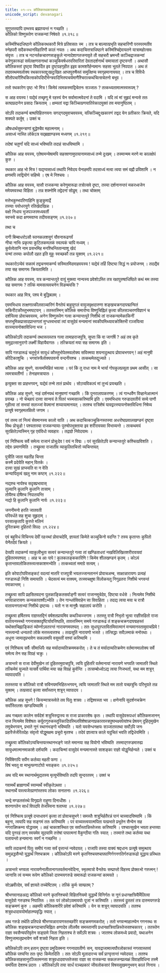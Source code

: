 ```yaml
---
title: ०१-०५ कौलिकरथकारकथा
unicode_script: devanagari
---
```


सुगुप्तस्यापि दम्भस्य ब्रह्माप्यन्तं न गच्छति ।  
कौलिको विष्णुरूपेण राजकन्यां निषेवते ॥१.२१८॥

कस्मिंश्चिदधिष्ठाने कौलिकरथकारौ मित्रे प्रतिवसतः स्म । तत्र च बाल्यात्प्रभृति सहचारिणौ परस्परमतीव स्नेहपरौ सदैकस्थानविहारिणौ कालं नयतः । अथ कदाचित्तत्राधिष्ठाने कस्मिंश्चिद्देवायतने यात्रामहोत्सवः संवृत्तः । तत्र च नटनर्तकचारणसङ्कुले नानादेशागतजनावृते तौ सहचरौ भ्रमन्तौ काञ्चिद्राजकन्यां करेणुकारूढां सर्वलक्षणसनाथां कञ्चुकिवर्षधरपरिवारितां देवतादर्शनार्थं समायातां दृष्टवन्तौ । अथासौ कौलिकस्तां  दृष्ट्वा विषार्दित इव दुष्टग्रहगृहीत इइव कामशरैर्हन्यमानः
सहसा भूतले निपपात । अथ तं तदवस्थमवलोक्य रथकारस्तद्दुःखदुःखित आप्तपुरुषैस्तं समुत्क्षिप्य स्वगृहमानाययत् । तत्र च विविधैः शीतोपचारैश्चिकित्सकोपदिष्टैर्मन्त्रवादिभिरुपचर्यमाणैश्चिरात्कथंचित्सचेतनो बभूव ।  

ततो रथकारेण पृष्टः भो मित्र ! किमेवं त्वमकस्माद्विचेतनः सञ्जातः ? तत्कथ्यतामात्मस्वरूपम् ?

स आह वयस्य ! यद्येवं तच्छृणु मे रहस्यं येन सर्वामात्मवेदनां ते वदामि । यदि त्वं मां सुहृदं मन्यसे ततः काष्ठप्रदानेन प्रसादः क्रियताम् । क्षम्यतां यद्वा किञ्चित्प्रणयातिरेकादयुक्तं तव मयानुष्ठितम् ।  

सोऽपि तदाकर्ण्य बाष्पपिहितनयनः सगद्गदमुवाचवयस्य, यत्किञ्चिद्दुःखकारणं तद्वद येन प्रतीकारः क्रियते, यदि शक्यते कर्तुम् । उक्तं च

औषधार्थसुमन्त्राणां बुद्धेश्चैव महात्मनाम् ।  
असाध्यं नास्ति लोकेऽत्र यद्ब्रह्माण्डस्य मध्यगम् ॥१.२१९॥

तदेषां चतुर्णां यदि साध्यं भविष्यति तदाहं साधयिष्यामि ।  

कौलिक आह वयस्य, एतेषामन्येषामपि सहस्राणामुपायानामसाध्यं तन्मे दुःखम् । तस्मान्मम मरणे मा कालक्षेपं कुरु ।  

रथकार आह भो मित्र ! यद्यप्यसाध्यं तथापि निवेदय येनाहमपि तदसाध्यं मत्वा त्वया समं वह्नौ प्रविशामि । न क्षणमपि त्वद्वियोगं सहिष्ये । एष मे निश्चयः ।  

कौलिक आह वयस्य, यासौ राजकन्या करेणुमारूढा तत्रोत्सवे दृष्टा, तस्या दर्शनानन्तरं मकरध्वजेन ममेयमवस्था विहिता । तन्न शक्नोमि तद्वेदनां सोढुम् । तथा चोक्तम्

मत्तेभकुम्भपरिणाहिनि कुङ्कुमार्द्रे  
तस्याः पयोधरयुगे रतिखेदखिन्नः ।  
वक्षो निधाय भुजपञ्जरमध्यवर्ती  
स्वप्स्ये कदा क्षणमवाप्य तदीयसङ्गम् ॥१.२२०॥

तथा च

रागी बिम्बाधरोऽसौ स्तनकलशयुगं यौवनारूढगर्वं  
नीचा नाभिः प्रकृत्या कुटिलकमलकं स्वल्पकं चापि मध्यम् ।  
कुर्वत्वेतानि नाम प्रसभमिह मनश्चिन्तितान्याशु खेदं  
यन्मां तस्याः कपोलौ दहत इति मुहुः स्वच्छकौ तन्न युक्तम् ॥१.२२१॥

रथकारोऽप्येवं सकामं तद्वचनमाकर्ण्य सस्मितमिदमाहवयस्य ! यद्येवं तर्हि दिष्ट्या सिद्धं नः प्रयोजनम् । तदद्यैव तया सह समागमः क्रियतामिति ।  

कौलिक आह वयस्य, यत्र कन्यान्तःपुरे वायुं मुक्त्वा नान्यस्य प्रवेशोऽस्ति तत्र रक्षापुरुषाधिष्ठिते कथं मम तस्या सह समागमः ? तत्किं मामसत्यवचनेन विडम्बयसि ?

रथकार आह मित्र, पश्य मे बुद्धिबलम् ।  

एवमभिधाय तत्क्षणात्कीलसञ्चारिणं वैनतेयं बाहुयुगलं वायुजवृक्षदारुणा शङ्खचक्रगदापद्मान्वितं सकिरीटकौस्तुभमघटयन् । ततस्तस्मिन् कौलिकं समारोप्य विष्णुचिह्नितं कृत्वा कीलसञ्चरणविज्ञानं च दर्शयित्वा प्रोवाचवयस्य, अनेन विष्णुरूपेण गत्वा कन्यान्तःपुरे निशीथे तां राजकन्यामेकाकिनीं सप्तभूमिकप्रासादप्रान्तगतां मुग्धस्वभावां त्वां वासुदेवं मन्यमानां स्वकीयमिथ्यावक्रोक्तिभी रञ्जयित्वा वात्स्यायनोक्तविधिना भज ।  

कौलिकोऽपि तदाकर्ण्य तथारूपस्तत्र गत्वा तामाहराजपुत्रि, सुप्ता किं वा जागर्षि ? अहं तव कृते समुद्रात्सानुरागो लक्ष्मीं विहायैवागतः । तत्क्रियतां मया सह समागमः इति ।  

सापि गरुडारूढं चतुर्भुजं सायुधं कौस्तुभोपेतमवलोक्य सविस्मया शयनादुत्थाय प्रोवाचभगवन् ! अहं मानुषी कीटिकाशुचिः । भगवांस्त्रैलोक्यपावनो वन्दनीयश्च । तत्कथमेतद्युज्यते ।  

कौलिक आह सुभगे, सत्यमभिहितं भवत्या । परं किं तु राधा नाम मे भार्या गोपकुलप्रसूता  प्रथम आसीत् । सा त्वमत्रावतीर्णा । तेनाहमत्रायातः ।  

इत्युक्ता सा प्राहभगवन्, यद्येवं तन्मे तातं प्रार्थय । सोऽप्यविकल्पं मां तुभ्यं प्रयच्छति ।  

कौलिक आह सुभगे, नाहं दर्शनपथं मानुषाणां गच्छामि । किं पुनरालापकरणम् । त्वं गान्धर्वेण विव्हानेआत्मानं प्रयच्छ । नो चेच्छापं दत्त्वा सान्वयं ते पितरं भस्मसात्करिष्यामि इति । एवमभिधाय गरुडादवतीर्य सव्ये पाणौ गृहीत्वा तां सभयां सलज्जां वेपमानां शय्यायामानयत् । ततश्च रात्रिशेषं यावद्वात्स्यायनोक्तविधिना निषेव्य प्रत्यूषे स्वगृहमलक्षितो जगाम ।  

एवं तस्य तां नित्यं सेवमानस्य कालो याति । अथ कदाचित्कञ्चुकिनस्तस्या अधरोष्ठप्रवालखण्डनं दृष्ट्वा मिथः प्रोचुःहो ! पश्यतास्या राजकन्यायाः पुरुषोपभुक्ताया इव शरीरावयवा विभाव्यन्ते । तत्कथमयं सुरक्षितेऽप्यस्मिन् गृह एवंविधो व्यवहारः । तद्राज्ञे निवेदयामः ।  

एवं निश्चित्य सर्वे समेत्य राजानं प्रोचुःदेव ! वयं न विद्मः । परं सुरक्षितेऽपि कन्यान्तःपुरे कश्चित्प्रविशति ।  तद्देवः प्रमाणमिति । तच्छ्रुत्वा राजातीव व्याकुलितचित्तो व्यचिन्तयत्

पुत्रीति जाता महतीह चिन्ता  
कस्मै प्रदेयेति महान् वितर्कः ।  
दत्त्वा सुखं प्राप्स्यति वा न वेति  
कन्यापितृत्वं खलु नाम कष्टम् ॥१.२२२॥

नद्यश्च नार्यश्च सदृक्प्रभावास्  
तुल्यानि कूलानि कुलानि तासाम् ।  
तोयैश्च दोषैश्च निपातयन्ति  
नद्यो हि कूलानि कुलानि नार्यः ॥१.२२३॥

जननीमनो हरति जातवती  
परिवर्धते सह शुचा सुहृदाम् ।  
परसात्कृतापि कुरुते मलिनं  
दुरितक्रमा दुहितरो विपदः ॥१.२२४॥

एवं बहुविधं विचिन्त्य देवीं रहःस्थां प्रोवाचदेवि, ज्ञायतां किमेते कञ्चुकिनो वदन्ति ? तस्य कृतान्तः कुपितो येनैतदेवं क्रियते ।  

देव्यपि तदाकर्ण्य व्याकुलीभूता  सत्वरं कन्यान्तःपुरे गत्वा तां खण्डिताधरां नखविलिखितशरीरावयवां दुहितरमपश्यत् । आह च आः पापे ! कुलकलङ्ककारिणि ! किमेव शीलखण्डनं कृतम् । कोऽयं कृतान्तावलोकितस्त्वत्सकाशमभ्येति  । तत्कथ्यतां ममाग्रे सत्यम् ।  

इति कोपाटोपविसङ्कटं वदत्यां मातरि राजपुत्री भयलज्जानताननं प्रोवाचअम्ब, साक्षान्नारायणः प्रत्यहं गरुडारूढो निशि समायाति । चेदसत्यं मम वाक्यम्, तत्स्वचक्षुषा विलोकयतु निगुढतरा निशीथे भगवन्तं रमाकान्तम् ।  

तच्छ्रुत्वा सापि प्रहसितवदना पुलकाङ्कितसर्वाङ्गी सत्वरं राजानमूचेदेव, दिष्ट्या वर्धसे । नित्यमेव निशीथे भगवान्नारायणः कन्यकापार्श्वेऽभ्येति । तेन गान्धर्वविवाहेन सा विवाहिता । तदद्य त्वया मया च रात्रौ वातायनगताभ्यां निशीथे द्रष्टव्यः । यतो न स मानुषैः सहालापं करोति ।  

तच्छ्रुत्वा हर्षितस्य राज्ञस्तद्दिनं वर्षशतप्रायमिव कथञ्चिज्जगाम । ततस्तु रात्रौ निभृतो भूत्वा राज्ञीसहितो राजा वातायनस्स्थो गगनासक्तदृष्टिर्यावत्तिष्ठति, तावत्तस्मिन् समये गरुडारूढं तं शङ्कचक्रगदापद्महस्तं यथोक्तचिह्नाङ्कितं  व्योम्नोऽवतरन्तं नारायणमपश्यत् । ततः सुधापूरप्लावितमिवात्मानं मन्यमानस्तामुवाचप्रिये ! नास्त्यन्यो धन्यतरो लोके मत्तस्त्वत्तश्च । तत्प्रसूतिं नारायणो भजते । तत्सिद्धाः सर्वेऽस्माकं मनोरथाः । अधुना जामातृप्रभावेण सकलामपि वसुमतीं वश्यां करिष्यामि ।  

एवं निश्चित्य सर्वैः सीमाधिपैः सह मर्यादाव्यतिक्रममकरोत् । ते च तं मर्यादाव्यतिक्रमेण वर्तमानमालोक्य सर्वे समेत्य तेन सह विग्रहं चक्रुः ।  

अत्रान्तरे स राजा देवीमुखेन तां दुहितरमुवाचपुत्रि, त्वयि दुहितरि वर्तमानायां नारायणे भगवति जामातरि स्थिते तत्किमेवं युज्यते यत्सर्वे पार्थिवा मया सह विग्रहं कुर्वन्ति । तत्सम्बोध्योऽद्य त्वया निजभर्ता, यथा मम शत्रून् व्यापादयति ।  

ततस्तया स कौलिको रात्रौ सविनयमभिहितःभगवन्, त्वयि जामातरि स्थिते मम तातो यच्छत्रुभिः परिभूयते तन्न युक्तम् । तत्प्रसादं कृत्वा सर्वांस्तान् शत्रून् व्यापादय ।  

कौलिक आह सुभगे ! कियन्मात्रास्त्वेते तव पितुः शत्रवः । तद्विश्वस्ता भव । क्षणेनापि सुदर्शनचक्रेण सर्वांस्तिलशः खण्डयिष्यामि ।  

अथ गच्छता कालेन सर्वदेशं शत्रुभिरुद्वास्य स राजा प्राकारशेषः कृतः । तथापि वासुदेवरूपधरं कौलिकमजानन् राज नित्यमेव विशेषतः कर्पूरागुरुकस्तूरिकादिपरिमलविशेषान्नानाप्रकारवस्त्रपुष्पभक्ष्यपेयांश्च प्रेषयन् दुहितृमुखेन तमूचेभगवन्, प्रभाते नूनं स्थानभङ्गो भविष्यति । यतो यवसेन्धनक्षयः सञ्जातस्तथा सर्वोऽपि जनः प्रहारैर्जर्जरितदेहः संवृत्तो योद्धुमक्षमः प्रचुरो मृतश्च । तदेवं ज्ञात्वात्र काले यदुचितं भवति तद्विधेयमिति ।  

तच्छ्रुत्वा कौलिकोऽप्यचिन्तयत्स्थानभङ्गे जाते ममानया सह वियोगो भविष्यति  तस्माद्गरुडमारुह्य सायुधमात्मानमाकाशे दर्शयामि । कदाचिन्मां वासुदेवं मन्यमानास्ते साशङ्का राज्ञो योद्धृभिर्हन्यते । उक्तं च

निर्विषेणापि सर्पेण कर्तव्या महती फणा ।  
विषं भवतु वा माभूत्फणाटोपो भयङ्करः ॥१.२२५॥

अथ यदि मम स्थानार्थमुद्यतस्य मृत्युर्भविष्यति तदपि सुन्दरतरम् । उक्तं च

गवामर्थे ब्राह्मणार्थे स्वाम्यर्थे स्वीकृतेऽथवा ।  
स्थानार्थे यस्त्यजेत्प्राणांस्तस्य लोकाः सनातनाः ॥१.२२६॥

चन्द्रे मण्डलसंस्थे विगृह्यते राहुणा दिनाधीशः ।  
शरणागतेन सार्धं विपदपि तेजस्विना श्लाघ्या ॥१.२२७॥

एवं निश्चित्य प्रत्यूषे दन्तधावनं कृत्वा तां प्रोवाचसुभगे ! समस्तैः शत्रुभिर्हतैरन्नं पानं चास्वादयिष्यामि । किं बहुना, त्वयापि सह सङ्गमं ततः करिष्यामि । परं वाच्यस्त्वयात्मपिता यत्प्रभाते प्रभूतेन सैन्येन सह नगरान्निष्क्रम्य योद्धव्यम् । अहं चाकाशस्थित एव सर्वांस्तान्निस्तेजसः करिष्यामि । पश्चात्सुखेन भवता हन्तव्याः यदि पुनरहं तान् स्वयमेव सूदयामि तत्तेषां पापात्मनां वैकुण्ठीया गतिः स्यात् । तस्मात्ते तथा कर्तव्या यथा पलायन्तो हन्यमानाः स्वर्गं न गच्छन्ति ।  

सापि तदाकर्ण्य पितुः समीपं गत्वा सर्वं वृत्तान्तं न्यवेदयत् । राजापि तस्या वाक्यं श्रद्दधानः प्रत्यूषे समुत्थाय समुन्नद्धसैन्यो युद्धार्थं निश्चक्राम । कौलिकोऽपि मरणे कृतनिश्चयश्चापपाणिर्गगनगतिर्गरुडारूढो युद्धाय प्रस्थितः ।  

अत्रान्तरे भगवता नारायणेनातीतानागतवर्तमानवेदिना, स्मृतमात्रो वैनतेयः सम्प्राप्तो विहस्य प्रोक्तःभो गरुत्मन् ! जानासि त्वं यन्मम रूपेण कौलिको दारुमयगरुडे समारूढो राजकन्यां कामयते ।  

सोऽब्रवीत्देव, सर्वं ज्ञायते तच्चेष्टितम् । तत्किं कुर्मः साम्प्रतम् ?

श्रीभगवानाहअद्य कौलिको मरणे कृतनिश्चयो विहितनियमो युद्धार्थे विनिर्गतः स नूनं प्रधानक्षत्रियैर्मिलित्वा वासुदेवो गरुडश्च निपातितः । ततः परं लोकोऽयमावयोः पूजां न करिष्यति । ततस्त्वं द्रुततरं तत्र दारुमयगरुडे सङ्क्रमणं कुरु । अहमपि कौलिकशरीरे प्रवेशं करिष्यामि । येन स शत्रून् व्यापादयति । ततश्च शत्रुवधादावयोर्माहात्म्यवृद्धिः स्यात् ।  

अथ गरुडे तथेति प्रतिपन्ने श्रीभगवन्नारायणस्तच्छरीरे सङ्क्रमणमकरोत् । ततो भगवन्माहात्म्येन गगनस्थः स कौलिकः शङ्खचक्रगदाचापचिह्नितः क्षणादेव लीलयैव समस्तानपि प्रधानक्षत्रियान्निस्तेजसश्चकारर् । ततस्तेन राज्ञा स्वसैन्यपरिवृतेन सङ्ग्रामे जिता निहताश्च ते सर्वेऽपि शत्रवः । जातश्च लोकमध्ये प्रवादो, यथाअनेन विष्णुजामातृप्रभावेण सर्वे शत्रवो निहता इति ।  

कौलिकोऽपि तान् हतान् दृष्ट्वा प्रमुदितमना गगनादवतीर्णः सन्, यावद्राजामात्यपौरलोकास्तं नगरवास्तव्यं कौलिकं पश्यन्ति ततः पृष्टः किमेतदिति । ततः सोऽपि मूलादारभ्य सर्वं प्राग्वृत्तान्तं न्यवेदयत् । ततश्च कौलिकसाहसानुरञ्जितमनसा शत्रुवधादवाप्ततेजसा राज्ञा सा राजकन्या सकलजनप्रत्यक्षं विवाहविधिना तस्मै समर्पिता देशश्च प्रदत्तः । कौलिकोऽपि तया सार्धं पञ्चप्रकारं जीवलोकसारं विषयसुखमनुभवन् कालं निनाय । 
